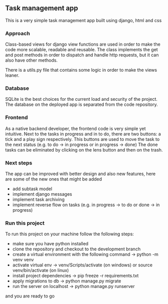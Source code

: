 ## Task management app 

This is a very simple task management app built using django, html and css

### Approach

Class-based views for django view functions are used in order to make the code more scalable, readable and reusable.
The class implements the get and post methods in order to dispatch and handle http requests, but it can also have other methods.

There is a utils.py file that contains some logic in order to make the views leaner.

### Database

SQLite is the best choices for the current load and security of the project. The database on the deployed app is separated from the code repository.


### Frontend

As a native backend developer, the frontend code is very simple yet intuitive.
Next to the tasks in progress and in to do, there are two buttons: a tick and a play sign respectively. This buttons are used to move the task to the next status (e.g. to do -> in progress or in progress -> done)
The done tasks can be eliminated by clicking on the lens button and then on the trash.

### Next steps

The app can be improved with better design and also new features, here are some of the new ones that might be added

 - add subtask model
 - implement django messages
 - implement task archiving
 - implement reverse flow on tasks (e.g. in progress -> to do or done -> in progress)

### Run this project

To run this project on your machine follow the following steps:
 - make sure you have python installed
 - clone the repository and checkout to the development branch
 - create a virtual environment with the following command -> python -m venv venv
 - activate virtual env -> venv/Scripts/activate (on windows) or source venv/bin/activate (on linux)
 - install project dependencies -> pip freeze -r requirements.txt
 - apply migrations to db -> python manage.py migrate
 - run the server on localhost -> python manage.py runserver

and you are ready to go
